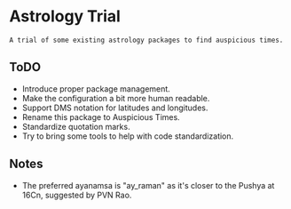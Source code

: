 # Astrology Trial

	A trial of some existing astrology packages to find auspicious times.


## ToDO
* Introduce proper package management.
* Make the configuration a bit more human readable.
* Support DMS notation for latitudes and longitudes.
* Rename this package to Auspicious Times.
* Standardize quotation marks.
* Try to bring some tools to help with code standardization.

## Notes
* The preferred ayanamsa is "ay_raman" as it's closer to the Pushya at 16Cn, suggested by PVN Rao.
